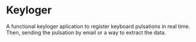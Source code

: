 # Keyloger
A functional keyloger aplication to register keyboard pulsations in real time. Then, sending the pulsation by email or a way to extract the data.
